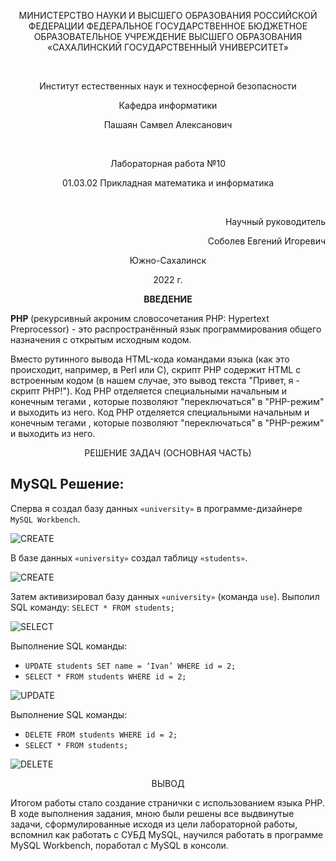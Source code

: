 <p align = "center">МИНИСТЕРСТВО НАУКИ И ВЫСШЕГО ОБРАЗОВАНИЯ
РОССИЙСКОЙ ФЕДЕРАЦИИ
ФЕДЕРАЛЬНОЕ ГОСУДАРСТВЕННОЕ БЮДЖЕТНОЕ
ОБРАЗОВАТЕЛЬНОЕ УЧРЕЖДЕНИЕ ВЫСШЕГО ОБРАЗОВАНИЯ
«САХАЛИНСКИЙ ГОСУДАРСТВЕННЫЙ УНИВЕРСИТЕТ»</p>
<br>
<p align = "center">Институт естественных наук и техносферной безопасности</p>
<p align = "center">Кафедра информатики</p>
<p align = "center">Пашаян Самвел Алексанович</p>
<br>
<p align = "center">Лабораторная работа №10</p>
<p align = "center">01.03.02 Прикладная математика и информатика</p>
<br>
<p align = "right" >Научный руководитель</p>
<p align = "right" >Соболев Евгений Игоревич</p>
<p align = "center" >Южно-Сахалинск</p>
<p align = "center" >2022 г.</p>
<p align = "center" ><b>ВВЕДЕНИЕ</b></p>
<p> <b> PHP  </b> (рекурсивный акроним словосочетания PHP: Hypertext Preprocessor) - это распространённый язык программирования общего назначения с открытым исходным кодом.</p>
<p> Вместо рутинного вывода HTML-кода командами языка (как это происходит, например, в Perl или C), скрипт PHP содержит HTML с встроенным кодом (в нашем случае, это вывод текста "Привет, я - скрипт PHP!"). Код PHP отделяется специальными начальным и конечным тегами <?php и ?>, которые позволяют "переключаться" в "PHP-режим" и выходить из него.
Код PHP отделяется специальными начальным и конечным тегами <?php и ?>, которые позволяют "переключаться" в "PHP-режим" и выходить из него.</p>
<p align = "center" > РЕШЕНИЕ ЗАДАЧ (ОСНОВНАЯ ЧАСТЬ) </p>

## MySQL Решение:

Сперва я создал базу данных `«university»` в программе-дизайнере `MySQL Workbench`.

![CREATE](img/1.png)

В базе данных `«university»` создал таблицу `«students»`.

![CREATE](img/2.png)

Затем активизировал базу данных `«university»` (команда `use`).
Выполил SQL команду: `SELECT * FROM students;`

![SELECT](img/3.png)

Выполнение SQL команды:

- `UPDATE students SET name = ‘Ivan’ WHERE id = 2;`
- `SELECT * FROM students WHERE id = 2;`

![UPDATE](img/4.png)

Выполнение SQL команды:

- `DELETE FROM students WHERE id = 2;`
- `SELECT * FROM students;`

![DELETE](img/5.png)

<p align = "center" > ВЫВОД </p>
<p> Итогом работы стало создание странички с использованием языка PHP. В ходе выполнения задания, мною были решены все выдвинутые задачи, сформулированные исходя из цели лабораторной работы, вспомнил как работать с СУБД MySQL, научился работать в программе MySQL Workbench, поработал с MySQL в консоли.</p>